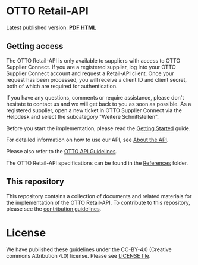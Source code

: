 # OTTO Retail-API

Latest published version:
[**PDF**](https://github.com/otto-de/retail-api-hub-documentation/releases/download/v1.0.0/otto-retail-api-guidelines.pdf)
[**HTML**](https://github.com/otto-de/retail-api-hub-documentation/releases/download/v1.0.0/otto-retail-api-guidelines.html)


## Getting access
The OTTO Retail-API is only available to suppliers with access to OTTO Supplier Connect.
If you are a registered supplier, log into your OTTO Supplier Connect account and request a Retail-API client.
Once your request has been processed, you will receive a client ID and client secret, both of which are required for authentication.

If you have any questions, comments or require assistance, please don't hesitate to contact us and we will get back to you as soon as possible.
As a registered supplier, open a new ticket in OTTO Supplier Connect via the Helpdesk and select the subcategory "Weitere Schnittstellen".

Before you start the implementation, please read the [Getting Started](01_getting-started) guide.

For detailed information on how to use our API, see [About the API](02_about-the-api).

Please also refer to the [OTTO API Guidelines](03_api_guidelines/000_index.md).

The OTTO Retail-API specifications can be found in the [References](references) folder.


## This repository
This repository contains a collection of documents and related materials for the implementation of the OTTO Retail-API.
To contribute to this repository, please see the [contribution guidelines](CONTRIBUTING.md).

# License
We have published these guidelines under the CC-BY-4.0 (Creative commons Attribution 4.0) license. Please see [LICENSE file](LICENSE).
